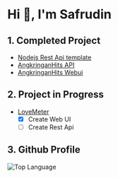 <!-- <h1 align="center">Hi 👋, I'm Safrudin</h1>
<img align="center" src="https://github-readme-stats.vercel.app/api/top-langs/?username=safrudin244342&theme=dark" /><br>



<img align="center" src="https://github-readme-stats.vercel.app/api?username=safrudin244342" />
<img align="center" src="https://github-readme-stats.vercel.app/api/pin/?username=safrudin244342&repo=github-readme-stats" />
 -->
# Hi 👋, I'm Safrudin

## 1. Completed Project
- [Nodejs Rest Api template](https://github.com/udin-template/nodejs-restfulapi)
- [AngkringanHits API](https://github.com/Safrudin244342/angkringanhits-api)
- [AngkringanHits Webui](https://github.com/Safrudin244342/angkringanhits-production)

## 2. Project in Progress
- [LoveMeter](https://github.com/LoveMeter)
    - [x] Create Web UI
    - [ ] Create Rest Api

## 3. Github Profile
![Top Language](https://github-readme-stats.vercel.app/api/top-langs/?username=safrudin244342&theme=dark)